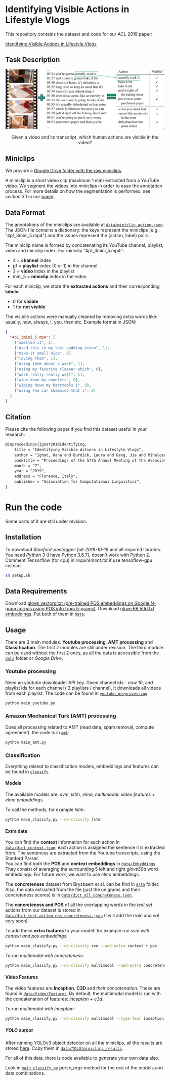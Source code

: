 # Identifying Visible Actions in Lifestyle Vlogs

This repository contains the dataset and code for our ACL 2019 paper:

[Identifying Visible Actions in Lifestyle Vlogs](https://arxiv.org/abs/1906.04236)

## Task Description

![Example instance](images/task_description.jpg)
<p align="center"> Given a video and its transcript, which human actions are visible in the video? </p>


## Miniclips

We provide a [Google Drive folder with the raw miniclips](https://drive.google.com/file/d/1yi3hsLFyMTVlEo7o1Fo3mbI57elXXnuH/view?usp=sharing).

A miniclip is a short video clip (maximum 1 min) extracted from a YouTube video. We segment the videos into miniclips in order to ease the annotation process.
For more details on how the segmentation is performed, see _section 3.1_ in our [paper](https://arxiv.org/abs/1906.04236).

## Data Format
The annotations of the miniclips are available at [`data/miniclip_action.json`](data/actions_miniclip.json).
The JSON file contains a dictionary: the keys represent the miniclips (e.g. "4p1_3mini_5.mp4") and the values represent the (action, label) pairs.

The miniclip name is formed by concatenating its YouTube channel, playlist, video and miniclip index. For miniclip "4p1_3mini_5.mp4":
* 4 = __channel__ index
* p1 = __playlist__ index (0 or 1) in the channel
* 3 = __video__ index in the playlist
* mini_5 = __miniclip__ index in the video

For each miniclip, we store the __extracted actions__ and their corresponding __labels__:
* 0 for __visible__
* 1 for __not visible__.

The visibile actions were manually cleaned by removing extra words like: usually, now, always, I, you, then etc.
Example format in JSON:

```json
{
  "4p1_3mini_5.mp4": [
    ["smelled it", 1],
    ["used this in my last pudding video", 1],
    ["make it smell nice", 0],
    ["loving them", 1],
    ["using them about a week", 1],
    ["using my favorite cleaner which", 0],
    ["work really really well", 1],
    ["wipe down my counters", 0],
    ["wiping down my barstools i", 0],
    ["using the car shammies that i", 0]
  ] 
}
```
## Citation

Please cite the following paper if you find this dataset useful in your research:

```tex
@inproceedings{ignat2019identifying,
    title = "Identifying Visible Actions in Lifestyle Vlogs",
    author = "Ignat, Oana and Burdick, Laura and Deng, Jia and Mihalcea, Rada",
    booktitle = "Proceedings of the 57th Annual Meeting of the Association for Computational Linguistics (Volume 1: Long Papers)",
    month = "7",
    year = "2019",
    address = "Florence, Italy",
    publisher = "Association for Computational Linguistics",
}
```

# Run the code

Some parts of it are still under revision.

## Installation
To download *Stanford-postagger-full-2018-10-16* and all required libraries.
You need *Python 3* (I have Python 3.6.7), doesn't work with Python 2.
Comment Tensorflow (for cpu) in *requirement.txt* if use tensoflow-gpu instead.

```bash
sh setup.sh
```

## Data Requirements
Download [glove_vectors.txt (pre-trained POS embeddings on Google N-gram corpus using POS info from 5-grams)](https://drive.google.com/open?id=1zSfeAKyPTuQMHOP53fPJDYqUqKs22tdJ).
Download [glove.6B.50d.txt embeddings](https://drive.google.com/open?id=1TShifgw5OjUFYWZBnN5ez5uRijX5W3Ym).
Put both of them in [`data`](data).
## Usage
There are 3 main modules: **Youtube processing**, **AMT processing** and **Classification**. The first 2 modules are still under revision. The third module can be used without the first 2 ones,
as all the data is accessible from the [`data`](data) folder or *Google Drive*.

### Youtube processing
Need an youtube downloader API key.
Given channel ids - *now 10*, and playlist ids for each channel ( 2 playlists / channel), it downloads all videos from each playlist.
The code can be found in [`youtube_preprocessing`](youtube_preprocessing).

```bash
python main_youtube.py
```

### Amazon Mechanical Turk (AMT) processing
Does all processing related to AMT (read data, spam removal, compute agreement), the code is in [`amt`](amt).
```bash
python main_amt.py
```

### Classification
Everything related to classification models, embeddings and features can be found in [`classify`](classify).

#### Models
The available models are: *svm*, *lstm*, *elmo*, *multimodal: video features + elmo embeddings*.

To call the methods, for example *lstm*:
```bash
python main_classify.py --do-classify lstm
```

#### Extra data
You can find the **context** information for each action in [`data/dict_context.json`](data/dict_context.json): each action is assigned the sentence it is extracted from.
The sentences are extracted from the Youtube transcripts, using the Stanford Parser.\
You can find both the **POS** and **context embeddings** in [`data/Embeddings`](data/Embeddings). They consist of averaging the surrounding 5 left and right *glove50d* word embeddings. For future work, we want to use *elmo* embeddings.

The **concreteness** dataset from Brysbaert et al. can be find in [`data`](data/) folder. Also, the data extracted from the file (just the unigrams and their concreteness scores) is in [`data/dict_all_concreteness.json`](data/dict_all_concreteness.json).

The **concreteness and POS** of all the overlapping words in the *test set* actions from our dataset is stored in [`data/dict_test_action_pos_concreteness.json`](data/dict_test_action_pos_concreteness.json) (I will add the *train* and *val* very soon).

To add these **extra features** to your model: for example run *svm with context and pos embeddings*:

```bash
python main_classify.py --do-classify svm --add-extra context + pos
```

To run *multimodal with concreteness*:
```bash
python main_classify.py --do-classify multimodal --add-extra concreteness
```

#### Video Features
The video features are **Inception**, **C3D** and *their concatenation*. These are found in [`data/Video/Features`](data/Video/Features). By default, the multimodal model is run with the concatenation of features:
*inception + c3d*.

To run *multimodal with inception*:
```bash
python main_classify.py --do-classify multimodal --type-feat inception
```

##### YOLO output
After running YOLOv3 object detector on all the miniclips, all the results are stored [here](https://drive.google.com/file/d/11GrSXgvKIqVpyTB0UrXhliIM--IWElll/view?usp=sharing). Copy them in [`data/YOLO/miniclips_results`](data/YOLO/miniclips_results).

For all of this data, there is code available to generate your own data also.

Look in [`main_classify.py`](main_classify.py) *parse_args* method for the rest of the models and data combinations.

